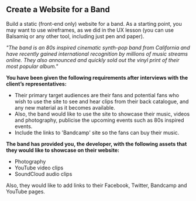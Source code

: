 ## Create a Website for a Band

Build a static (front-end only) website for a band. As a starting point, you may want to use wireframes, as we did in the UX lesson (you can use Balsamiq or any other tool, including just pen and paper).

*"The band is an 80s inspired cinematic synth-pop band from California and have recently gained international recognition by millions of music streams online. They also announced and quickly sold out the vinyl print of their most popular album."*

**You have been given the following requirements after interviews with the client’s representatives:**

- Their primary target audiences are their fans and potential fans who wish to use the site to see and hear clips from their back catalogue, and any new material as it becomes available.
- Also, the band would like to use the site to showcase their music, videos and photography, publicise the upcoming events such as 80s inspired events.
- Include the links to 'Bandcamp' site so the fans can buy their music.

**The band has provided you, the developer, with the following assets that they would like to showcase on their website:**

- Photography
- YouTube video clips
- SoundCloud audio clips

Also, they would like to add links to their Facebook, Twitter, Bandcamp and YouTube pages.

